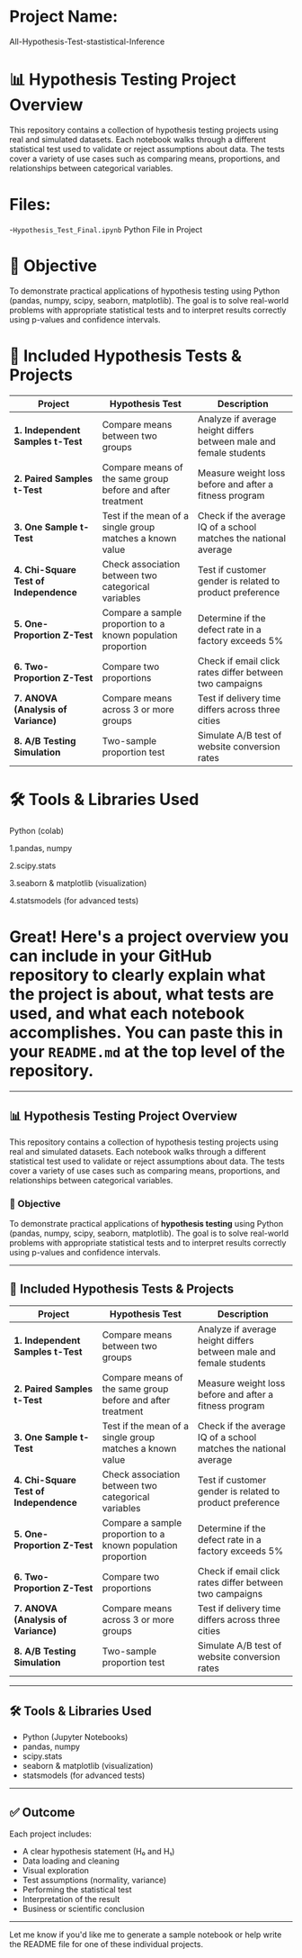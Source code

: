 # Project Name:
 All-Hypothesis-Test-stastistical-Inference
# 📊 Hypothesis Testing Project Overview
This repository contains a collection of hypothesis testing projects using real and simulated datasets. Each notebook walks through a different statistical test used to validate or reject assumptions about data. The tests cover a variety of use cases such as comparing means, proportions, and relationships between categorical variables.
# Files:
-`Hypothesis_Test_Final.ipynb` Python File in Project
# 🎯 Objective
To demonstrate practical applications of hypothesis testing using Python (pandas, numpy, scipy, seaborn, matplotlib). The goal is to solve real-world problems with appropriate statistical tests and to interpret results correctly using p-values and confidence intervals.
# 🧪 Included Hypothesis Tests & Projects
| Project                                | Hypothesis Test                                              | Description                                                        |
| -------------------------------------- | ------------------------------------------------------------ | ------------------------------------------------------------------ |
| **1. Independent Samples t-Test**      | Compare means between two groups                             | Analyze if average height differs between male and female students |
| **2. Paired Samples t-Test**           | Compare means of the same group before and after treatment   | Measure weight loss before and after a fitness program             |
| **3. One Sample t-Test**               | Test if the mean of a single group matches a known value     | Check if the average IQ of a school matches the national average   |
| **4. Chi-Square Test of Independence** | Check association between two categorical variables          | Test if customer gender is related to product preference           |
| **5. One-Proportion Z-Test**           | Compare a sample proportion to a known population proportion | Determine if the defect rate in a factory exceeds 5%               |
| **6. Two-Proportion Z-Test**           | Compare two proportions                                      | Check if email click rates differ between two campaigns            |
| **7. ANOVA (Analysis of Variance)**    | Compare means across 3 or more groups                        | Test if delivery time differs across three cities                  |
| **8. A/B Testing Simulation**          | Two-sample proportion test                                   | Simulate A/B test of website conversion rates                      |

# 🛠 Tools & Libraries Used
Python (colab)

1.pandas, numpy

2.scipy.stats

3.seaborn & matplotlib (visualization)

4.statsmodels (for advanced tests)

# Great! Here's a **project overview** you can include in your GitHub repository to clearly explain what the project is about, what tests are used, and what each notebook accomplishes. You can paste this in your `README.md` at the top level of the repository.

---

## 📊 Hypothesis Testing Project Overview

This repository contains a collection of hypothesis testing projects using real and simulated datasets. Each notebook walks through a different statistical test used to validate or reject assumptions about data. The tests cover a variety of use cases such as comparing means, proportions, and relationships between categorical variables.

### 🎯 Objective

To demonstrate practical applications of **hypothesis testing** using Python (pandas, numpy, scipy, seaborn, matplotlib). The goal is to solve real-world problems with appropriate statistical tests and to interpret results correctly using p-values and confidence intervals.

---

## 🧪 Included Hypothesis Tests & Projects

| Project                                | Hypothesis Test                                              | Description                                                        |
| -------------------------------------- | ------------------------------------------------------------ | ------------------------------------------------------------------ |
| **1. Independent Samples t-Test**      | Compare means between two groups                             | Analyze if average height differs between male and female students |
| **2. Paired Samples t-Test**           | Compare means of the same group before and after treatment   | Measure weight loss before and after a fitness program             |
| **3. One Sample t-Test**               | Test if the mean of a single group matches a known value     | Check if the average IQ of a school matches the national average   |
| **4. Chi-Square Test of Independence** | Check association between two categorical variables          | Test if customer gender is related to product preference           |
| **5. One-Proportion Z-Test**           | Compare a sample proportion to a known population proportion | Determine if the defect rate in a factory exceeds 5%               |
| **6. Two-Proportion Z-Test**           | Compare two proportions                                      | Check if email click rates differ between two campaigns            |
| **7. ANOVA (Analysis of Variance)**    | Compare means across 3 or more groups                        | Test if delivery time differs across three cities                  |
| **8. A/B Testing Simulation**          | Two-sample proportion test                                   | Simulate A/B test of website conversion rates                      |

---

## 🛠 Tools & Libraries Used

* Python (Jupyter Notebooks)
* pandas, numpy
* scipy.stats
* seaborn & matplotlib (visualization)
* statsmodels (for advanced tests)

---


## ✅ Outcome

Each project includes:

* A clear hypothesis statement (H₀ and H₁)
* Data loading and cleaning
* Visual exploration
* Test assumptions (normality, variance)
* Performing the statistical test
* Interpretation of the result
* Business or scientific conclusion

---

Let me know if you'd like me to generate a sample notebook or help write the README file for one of these individual projects.

